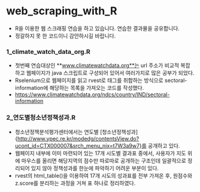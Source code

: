 # web_scraping_with_R

- R을 이용한 웹 스크래핑 연습을 하고 있습니다. 연습한 결과물을 공유합니다.
- 정갈하지 못 한 코드이니 감안하시길 바랍니다.


### **1_climate_watch_data_org.R**

- 첫번째 연습대상인 **www.climatewatchdata.org**는 url 주소가 비교적 복잡하고 웹페이지가 java 스크립트로 구성되어 있어서 여러가지로 많은 공부가 되었다.
- Rselenium으로 웹페이지를 읽고 rvest로 태그를 취합하는 방식으로 sectoral-information에 해당하는 목록을 가져오는 코드를 작성했다.
- <https://www.climatewatchdata.org/ndcs/country/IND/sectoral-information>



### **2_연도별청소년정책성과.R**

- 청소년정책분석평가센터에서는 연도별 [청소년정책성과]{http://www.ypec.re.kr/modedg/contentsView.do?ucont_id=CTX000007&srch_menu_nix=t7W3a9w7}를 공개하고 있다. 
- 웹페이지 내부에 이미 마련되어 있는 17개 시도별 결과표 중에서, 사용자가 지도 위에 마우스를 올리면 해당지역의 점수만 따로따로 공개하는 구조인데 일괄적으로 정리되어 있지 않아 정책성과를 한눈에 파악하기 어려운 부분이 있다. 
- rvest의 html_table()을 이용하여 17개 시도의 성과표를 전부 가져온 후, 원점수와 z.score를 분리하는 과정을 거쳐 표 하나로 정리하였다. 
